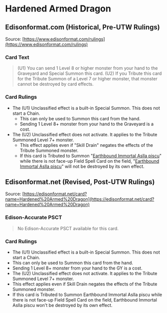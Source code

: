 # Hardened Armed Dragon

## Edisonformat.com (Historical, Pre-UTW Rulings)

Source: [https://www.edisonformat.com/rulings](https://www.edisonformat.com/rulings)

### Card Text

> (U1) You can send 1 Level 8 or higher monster from your hand to the Graveyard and Special Summon this card. (U2) If you Tribute this card for the Tribute Summon of a Level 7 or higher monster, that monster cannot be destroyed by card effects.

### Card Rulings

*   The (U1) Unclassified effect is a built-in Special Summon. This does not start a Chain.
    *   This can only be used to Summon this card from the hand.
    *   Sending 1 Level 8+ monster from your hand to the Graveyard is a cost.
*   The (U2) Unclassified effect does not activate. It applies to the Tribute Summoned Level 7+ monster.
    *   This effect applies even if "Skill Drain" negates the effects of the Tribute Summoned monster.
    *   If this card is Tributed to Summon "[Earthbound Immortal Aslla piscu](https://yugipedia.com/wiki/Earthbound_Immortal_Aslla_piscu)" while there is not face-up Field Spell Card on the field, "[Earthbound Immortal Aslla piscu](https://yugipedia.com/wiki/Earthbound_Immortal_Aslla_piscu)" will not be destroyed by its own effect.

## Edisonformat.net (Revised, Post-UTW Rulings)

Source: [https://edisonformat.net/card?name=Hardened%20Armed%20Dragon](https://edisonformat.net/card?name=Hardened%20Armed%20Dragon)

### Edison-Accurate PSCT

> No Edison-Accurate PSCT available for this card.

### Card Rulings

*   The (U1) Unclassified effect is a built-in Special Summon. This does not start a Chain.
*   This can only be used to Summon this card from the hand.
*   Sending 1 Level 8+ monster from your hand to the GY is a cost.
*   The (U2) Unclassified effect does not activate. It applies to the Tribute Summoned Level 7+ monster.
*   This effect applies even if Skill Drain negates the effects of the Tribute Summoned monster.
*   If this card is Tributed to Summon Earthbound Immortal Aslla piscu while there is not face-up Field Spell Card on the field, Earthbound Immortal Aslla piscu won't be destroyed by its own effect.
            